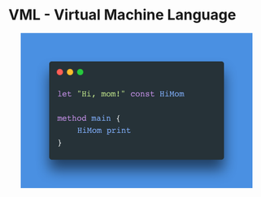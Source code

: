 # VML - Virtual Machine Language
<p align="center">
    <img src="https://github.com/AxolotlC/VML/blob/main/res/image_0.png" align="center">
</p>
